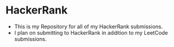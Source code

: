 # HackerRank
- This is my Repository for all of my HackerRank submissions.
- I plan on submitting to HackerRank in addition to my LeetCode submissions.
